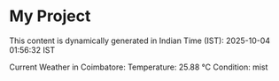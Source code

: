 # My Project

This content is dynamically generated in Indian Time (IST): 2025-10-04 01:56:32 IST


Current Weather in Coimbatore:
Temperature: 25.88 °C
Condition: mist
